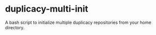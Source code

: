 # duplicacy-multi-init
A bash script to initialize multiple duplicacy repositories from your home directory.

